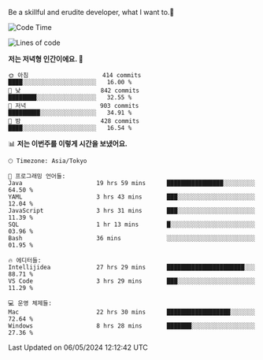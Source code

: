 Be a skillful and erudite developer, what I want to.👶

<!--START_SECTION:waka-->
![Code Time](http://img.shields.io/badge/Code%20Time-774%20hrs%2026%20mins-blue)

![Lines of code](https://img.shields.io/badge/%EC%A0%80%EB%8A%94%20%EC%97%AC%ED%83%9C%EA%B9%8C%EC%A7%80%20-1.7%20million%20%EC%A4%84%EC%9D%98%20%EC%BD%94%EB%93%9C%EB%A5%BC%20%EC%9E%91%EC%84%B1%ED%96%88%EC%96%B4%EC%9A%94.-blue)

**저는 저녁형 인간이에요. 🦉** 

```text
🌞 아침                     414 commits         ████░░░░░░░░░░░░░░░░░░░░░   16.00 % 
🌆 낮　                     842 commits         ████████░░░░░░░░░░░░░░░░░   32.55 % 
🌃 저녁                     903 commits         █████████░░░░░░░░░░░░░░░░   34.91 % 
🌙 밤　                     428 commits         ████░░░░░░░░░░░░░░░░░░░░░   16.54 % 
```


📊 **저는 이번주를 이렇게 시간을 보냈어요.** 

```text
🕑︎ Timezone: Asia/Tokyo

💬 프로그래밍 언어들: 
Java                     19 hrs 59 mins      ████████████████░░░░░░░░░   64.50 % 
YAML                     3 hrs 43 mins       ███░░░░░░░░░░░░░░░░░░░░░░   12.04 % 
JavaScript               3 hrs 31 mins       ███░░░░░░░░░░░░░░░░░░░░░░   11.39 % 
SQL                      1 hr 13 mins        █░░░░░░░░░░░░░░░░░░░░░░░░   03.96 % 
Bash                     36 mins             ░░░░░░░░░░░░░░░░░░░░░░░░░   01.95 % 

🔥 에디터들: 
Intellijidea             27 hrs 29 mins      ██████████████████████░░░   88.71 % 
VS Code                  3 hrs 29 mins       ███░░░░░░░░░░░░░░░░░░░░░░   11.29 % 

💻 운영 체제들: 
Mac                      22 hrs 30 mins      ██████████████████░░░░░░░   72.64 % 
Windows                  8 hrs 28 mins       ███████░░░░░░░░░░░░░░░░░░   27.36 % 
```


 Last Updated on 06/05/2024 12:12:42 UTC
<!--END_SECTION:waka-->
